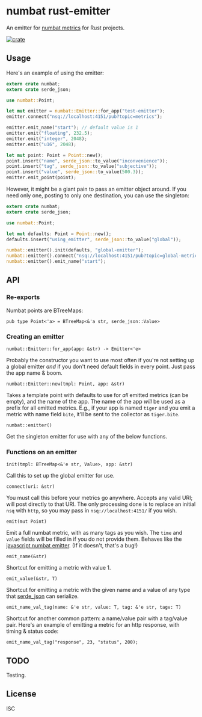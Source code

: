 # numbat rust-emitter

An emitter for [numbat metrics](https://github.com/numbat-metrics/) for Rust projects.

[![crate](https://img.shields.io/crates/v/numbat.svg)](https://crates.io/crates/numbat)

## Usage

Here's an example of using the emitter:

```rust
extern crate numbat;
extern crate serde_json;

use numbat::Point;

let mut emitter = numbat::Emitter::for_app("test-emitter");
emitter.connect("nsq://localhost:4151/pub?topic=metrics");

emitter.emit_name("start"); // default value is 1
emitter.emit("floating", 232.5);
emitter.emit("integer", 2048);
emitter.emit("u16", 2048);

let mut point: Point = Point::new();
point.insert("name", serde_json::to_value("inconvenience"));
point.insert("tag", serde_json::to_value("subjective"));
point.insert("value", serde_json::to_value(500.3));
emitter.emit_point(point);
```

However, it might be a giant pain to pass an emitter object around. If you need only one, posting to only one destination, you can use the singleton:

```rust
extern crate numbat;
extern crate serde_json;

use numbat::Point;

let mut defaults: Point = Point::new();
defaults.insert("using_emitter", serde_json::to_value("global"));

numbat::emitter().init(defaults, "global-emitter");
numbat::emitter().connect("nsq://localhost:4151/pub?topic=global-metrics");
numbat::emitter().emit_name("start");
```

## API

### Re-exports

Numbat points are BTreeMaps:

`pub type Point<'a> = BTreeMap<&'a str, serde_json::Value>`

### Creating an emitter

`numbat::Emitter::for_app(app: &str) -> Emitter<'e>`

Probably the constructor you want to use most often if you're not setting up a global emitter *and* if you don't need default fields in every point. Just pass the app name & boom.

`numbat::Emitter::new(tmpl: Point, app: &str)`

Takes a template point with defaults to use for *all* emitted metrics (can be empty), and the name of the app. The name of the app *will* be used as a prefix for all emitted metrics. E.g., if your app is named `tiger` and you emit a metric with name field `bite`, it'll be sent to the collector as `tiger.bite`.

`numbat::emitter()`

Get the singleton emitter for use with any of the below functions.

### Functions on an emitter

`init(tmpl: BTreeMap<&'e str, Value>, app: &str)`

Call this to set up the global emitter for use.

`connect(uri: &str)`

You must call this before your metrics go anywhere. Accepts any valid URI; will post directly to that URI. The only processing done is to replace an initial `nsq` with `http`, so you may pass in `nsq://localhost:4151/` if you wish.

`emit(mut Point)`

Emit a full numbat metric, with as many tags as you wish. The `time` and `value` fields will be filled in if you do not provide them. Behaves like the [javascript numbat emitter](https://github.com/numbat-metrics/numbat-emitter#events). (If it doesn't, that's a bug!)

`emit_name(&str)`

Shortcut for emitting a metric with value 1.

`emit_value(&str, T)`

Shortcut for emitting a metric with the given name and a value of any type that [serde_json](https://github.com/serde-rs/json) can serialize.

`emit_name_val_tag(name: &'e str, value: T, tag: &'e str, tagv: T)`

Shortcut for another common pattern: a name/value pair with a tag/value pair. Here's an example of emitting a metric for an http response, with timing & status code:

`emit_name_val_tag("response", 23, "status", 200);`

## TODO

Testing.

## License

ISC
